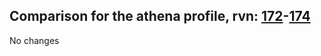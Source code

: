 ## Comparison for the athena profile, rvn: [172](https://github.com/PRO100KatYT/FortniteProfileRevisions/tree/main/profiles/athena/172%20athena.json)-[174](https://github.com/PRO100KatYT/FortniteProfileRevisions/tree/main/profiles/athena/174%20athena.json)

No changes
